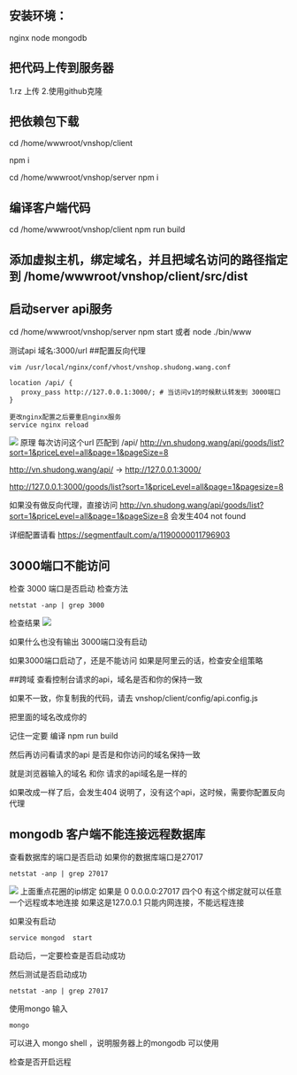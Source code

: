 ## 安装环境：
nginx
node
mongodb

## 把代码上传到服务器
1.rz 上传
2.使用github克隆

## 把依赖包下载
  cd /home/wwwroot/vnshop/client

  npm i

  cd /home/wwwroot/vnshop/server
  npm i
## 编译客户端代码
  cd /home/wwwroot/vnshop/client
  npm run build
## 添加虚拟主机，绑定域名，并且把域名访问的路径指定到 /home/wwwroot/vnshop/client/src/dist

## 启动server api服务
cd /home/wwwroot/vnshop/server
npm start
或者
node ./bin/www

测试api
域名:3000/url
##配置反向代理
```
vim /usr/local/nginx/conf/vhost/vnshop.shudong.wang.conf

location /api/ {
   proxy_pass http://127.0.0.1:3000/; # 当访问v1的时候默认转发到 3000端口
}

更改nginx配置之后要重启nginx服务
service nginx reload
```
![](http://md.shudong.wang/markdown-img-paste-20171128142012584.png)
原理 每次访问这个url 匹配到 /api/
http://vn.shudong.wang/api/goods/list?sort=1&priceLevel=all&page=1&pageSize=8


http://vn.shudong.wang/api/ -> http://127.0.0.1:3000/


http://127.0.0.1:3000/goods/list?sort=1&priceLevel=all&page=1&pagesize=8

如果没有做反向代理，直接访问
http://vn.shudong.wang/api/goods/list?sort=1&priceLevel=all&page=1&pageSize=8
会发生404 not found


详细配置请看
https://segmentfault.com/a/1190000011796903


## 3000端口不能访问
检查 3000 端口是否启动
检查方法
```
netstat -anp | grep 3000
```
检查结果
![](http://md.shudong.wang/markdown-img-paste-2017112909295300.png)

如果什么也没有输出
3000端口没有启动

如果3000端口启动了，还是不能访问
如果是阿里云的话，检查安全组策略

##跨域
查看控制台请求的api，域名是否和你的保持一致

如果不一致，你复制我的代码，请去
vnshop/client/config/api.config.js

把里面的域名改成你的

记住一定要 编译
npm run build

然后再访问看请求的api 是否是和你访问的域名保持一致

就是浏览器输入的域名 和你 请求的api域名是一样的

如果改成一样了后，会发生404 说明了，没有这个api，这时候，需要你配置反向代理

## mongodb 客户端不能连接远程数据库
查看数据库的端口是否启动
如果你的数据库端口是27017
```
netstat -anp | grep 27017
```
![](http://md.shudong.wang/markdown-img-paste-20171129093837299.png)
上面重点花圈的ip绑定 如果是 0 0.0.0.0:27017  四个0 有这个绑定就可以任意一个远程或本地连接
如果这是127.0.0.1 只能内网连接，不能远程连接

如果没有启动
```
service mongod  start
```
启动后，一定要检查是否启动成功

然后测试是否启动成功
```
netstat -anp | grep 27017
```

使用mongo 输入
```
mongo
```
可以进入 mongo shell ，说明服务器上的mongodb 可以使用

检查是否开启远程

